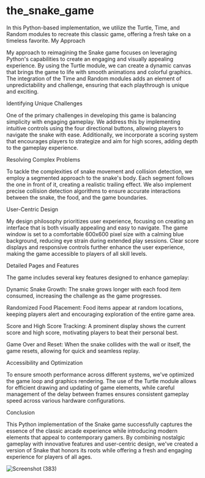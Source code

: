 # the_snake_game
In this Python-based implementation, we utilize the Turtle, Time, and Random modules to recreate this classic game, offering a fresh take on a timeless favorite.
My Approach

My approach to reimagining the Snake game focuses on leveraging Python's capabilities to create an engaging and visually appealing experience. By using the Turtle module, we can create a dynamic canvas that brings the game to life with smooth animations and colorful graphics. The integration of the Time and Random modules adds an element of unpredictability and challenge, ensuring that each playthrough is unique and exciting.

Identifying Unique Challenges

One of the primary challenges in developing this game is balancing simplicity with engaging gameplay. We address this by implementing intuitive controls using the four directional buttons, allowing players to navigate the snake with ease. Additionally, we incorporate a scoring system that encourages players to strategize and aim for high scores, adding depth to the gameplay experience.

Resolving Complex Problems

To tackle the complexities of snake movement and collision detection, we employ a segmented approach to the snake's body. Each segment follows the one in front of it, creating a realistic trailing effect. We also implement precise collision detection algorithms to ensure accurate interactions between the snake, the food, and the game boundaries.

User-Centric Design

My design philosophy prioritizes user experience, focusing on creating an interface that is both visually appealing and easy to navigate. The game window is set to a comfortable 600x600 pixel size with a calming blue background, reducing eye strain during extended play sessions. Clear score displays and responsive controls further enhance the user experience, making the game accessible to players of all skill levels.

Detailed Pages and Features

The game includes several key features designed to enhance gameplay:

Dynamic Snake Growth: The snake grows longer with each food item consumed, increasing the challenge as the game progresses.

Randomized Food Placement: Food items appear at random locations, keeping players alert and encouraging exploration of the entire game area.

Score and High Score Tracking: A prominent display shows the current score and high score, motivating players to beat their personal best.

Game Over and Reset: When the snake collides with the wall or itself, the game resets, allowing for quick and seamless replay.

Accessibility and Optimization

To ensure smooth performance across different systems, we've optimized the game loop and graphics rendering. The use of the Turtle module allows for efficient drawing and updating of game elements, while careful management of the delay between frames ensures consistent gameplay speed across various hardware configurations.

Conclusion

This Python implementation of the Snake game successfully captures the essence of the classic arcade experience while introducing modern elements that appeal to contemporary gamers. By combining nostalgic gameplay with innovative features and user-centric design, we've created a version of Snake that honors its roots while offering a fresh and engaging experience for players of all ages.

![Screenshot (383)](https://github.com/user-attachments/assets/d75a4a10-606d-4f4e-bedd-b0f1745d2a7b)

